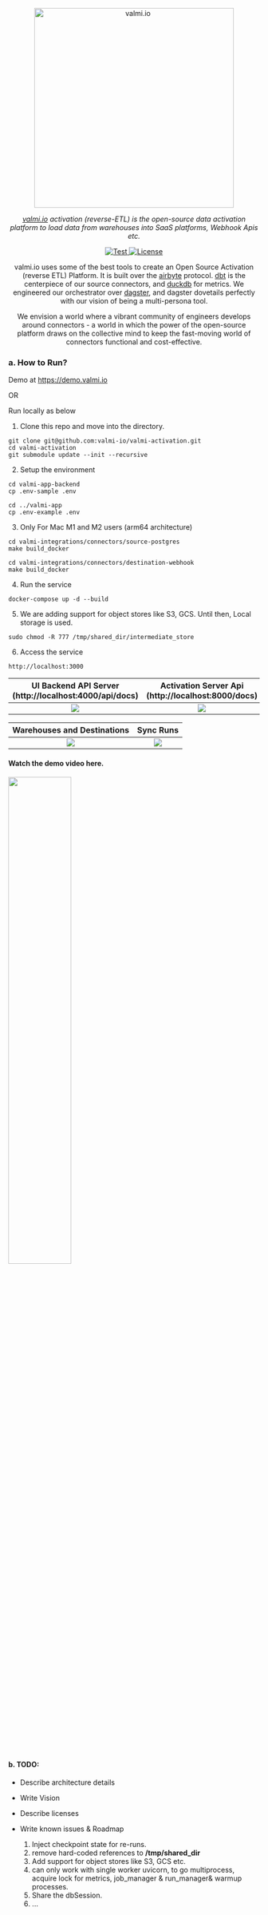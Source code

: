 <p align="center">
  <a href="https://valmi.io"><img width="400" src="https://www.valmi.io/img/logo.svg" alt="valmi.io"></a>
</p>
<p align="center">
    <em> <a href="https://valmi.io">valmi.io</a> activation (reverse-ETL) is the open-source data activation platform to load data from warehouses into SaaS platforms, Webhook Apis etc.</em>
</p>
<p align="center">
<a href="https://github.com/valmi-io/valmi-activation/stargazers/" target="_blank">
    <img src="https://img.shields.io/github/stars/valmi-io/valmi-activation?style=social&label=Star&maxAge=10000" alt="Test">
</a>
  
<a href="https://github.com/valmi-io/valmi-activation/blob/main/LICENSE.md" target="_blank">
    <img src="https://img.shields.io/static/v1?label=license&message=MIT&color=white" alt="License">
</a> 
</p>

<p align="center">valmi.io uses some of the best tools to create an Open Source Activation (reverse ETL) Platform. It is built over the <a href="https://airbyte.com/">airbyte</a> protocol. <a href="https://www.getdbt.com/">dbt</a> is the centerpiece of our source connectors, and <a href="https://duckdb.org/">duckdb</a> for metrics. We engineered our orchestrator over <a href="https://dagster.io/">dagster</a>, and dagster dovetails perfectly with our vision of being a multi-persona tool.  </p>
  
 <p align="center">We envision a world where a vibrant community of engineers develops around connectors - a world in which the power of the open-source platform draws on the collective mind to keep the fast-moving world of connectors functional and cost-effective.</p>


### a. How to Run?

Demo at https://demo.valmi.io

OR

Run locally as below

1. Clone this repo and move into the directory.
```
git clone git@github.com:valmi-io/valmi-activation.git
cd valmi-activation
git submodule update --init --recursive

```

2. Setup the environment
```
cd valmi-app-backend
cp .env-sample .env

cd ../valmi-app
cp .env-example .env
```
3. Only For Mac M1 and M2 users (arm64 architecture)
```
cd valmi-integrations/connectors/source-postgres
make build_docker

cd valmi-integrations/connectors/destination-webhook
make build_docker
```

4. Run the service
```
docker-compose up -d --build
```

5. We are adding support for object stores like S3, GCS. Until then, Local storage is used.
```
sudo chmod -R 777 /tmp/shared_dir/intermediate_store
```

6. Access the service

```
http://localhost:3000
```

UI Backend API Server (http://localhost:4000/api/docs)       |  Activation Server Api (http://localhost:8000/docs)
:-------------------------:|:-------------------------:
![](https://www.valmi.io/img/api-4000.png)  |  ![](https://www.valmi.io/img/api-8000.png)

  Warehouses and Destinations   |  Sync Runs
:-------------------------:|:-------------------------:
![](https://www.valmi.io/img/connections.png)  |  ![](https://www.valmi.io/img/sync_runs.png)

#### Watch the demo video here. 
[<img  src="https://i.ytimg.com/vi/UEC3-C4_7nk/maxresdefault.jpg" width="50%"/>](https://www.youtube.com/watch?v=UEC3-C4_7nk "Watch the demo video") 

#### b. TODO:
- Describe architecture details

- Write Vision

- Describe licenses

- Write known issues & Roadmap
  1. Inject checkpoint state for re-runs.
  2. remove hard-coded references to **/tmp/shared_dir** 
  3. Add support for object stores like S3, GCS etc.
  4. can only work with single worker uvicorn, to go multiprocess, acquire lock for metrics, job_manager & run_manager& warmup processes.
  5. Share the dbSession.
  6. ...

